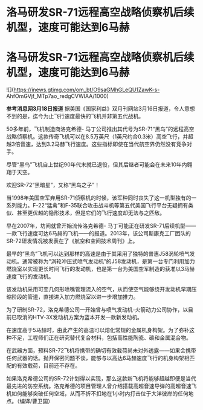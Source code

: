 # 洛马研发SR-71远程高空战略侦察机后续机型，速度可能达到6马赫

# 洛马研发SR-71远程高空战略侦察机后续机型，速度可能达到6马赫

![](https://inews.gtimg.com/om_bt/O9saGMhGLeQU1ZawK-s-
AhfOmGVjf_MTp7ao_redgCVWIAA/1000)

**参考消息网3月18日报道** 据美国《国家利益》双月刊网站3月16日报道，令人意想不到的是，迄今为止飞行速度最快的飞机并非第五代战机。

50多年前，飞机制造商洛克希德-
马丁公司推出其代号为SR-71“黑鸟”的远程高空战略侦察机。这款传奇飞机可以在8.5万英尺（1英尺约合0.3米）高空飞行，并超越3倍音速，达到3.2马赫飞行速度。这些指标即使在当代航空界仍然没有竞争对手。

尽管“黑鸟”飞机自上世纪90年代末就已退役，但其后继者可能会在未来10年内翱翔于天空。

欢迎SR-72“黑暗星”，又称“黑鸟之子”！

当1998年美国空军弃用SR-71侦察机的时候，该军种同时丧失了这一机型独有的一系列能力。F-22“猛禽”和F-35联合攻击战斗机等第五代美国飞行平台无疑拥有类似、甚至更优越的隐形技术，但是它们的飞行速度却无法与之匹敌。

早在2007年，坊间就曾开始流传洛克希德-
马丁可能正在研发SR-71后续机型——一款飞行速度可达6马赫的飞机——的报道。2013年，该公司斯康克工厂团队的SR-72研发情况被发表在了《航空和空间技术周刊》上。

最早的“黑鸟”飞机可以达到那样的高速是由于其采用了独特的普惠J58涡轮喷气发动机。通常被称为“涡轮冲压式喷气发动机”的J58发动机，是第一台专门利用加力燃烧室以实现更长时间飞行的发动机，也是第一台为美国空军制造的获准以3马赫速度飞行的发动机。

该发动机采用可变几何形喷嘴管理流入的空气，从而使空气能够绕开发动机早期压缩阶段的管道，直接进入加力燃烧室以进一步增加推力。

为了研制SR-72，洛克希德公司一开始曾与喷气发动机-火箭动力公司协作，以目前已取消的HTV-3X发动机方案为蓝本开发一款新发动机。

在速度高于5马赫时，由此产生的高温可以熔化常规的金属机身构架。为了弥补这种不足，工程师们正在研究替代复合材料，包括高性能陶瓷、碳和金属混合物。

在武器方面，预料SR-72飞机将携带的确切有效载荷尚未对外透露——如果会携带任何武器的话。抛开保密问题不谈，能够与以高达6马赫速度飞行的机身构架相匹配的有效载荷，目前还不存在。

如果洛克希德公司的SR-72计划得以实现，那么这款新飞机将能够超越即便是当代最先进的防空系统。洛克希德的项目管理人曾介绍搭载高超音速导弹的高超音速飞机如何能够突破任何空域，从而不折不扣地在1小时内打击位于大洋彼岸的任何地点。（编译/曹卫国）

